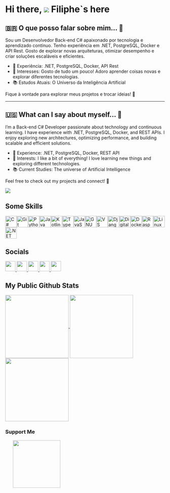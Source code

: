 Hi there, ![](https://user-images.githubusercontent.com/18350557/176309783-0785949b-9127-417c-8b55-ab5a4333674e.gif) Filiphe`s here
===============================================================================================================================

## 🇧🇷 O que posso falar sobre mim... 🤔
Sou um Desenvolvedor Back-end C# apaixonado por tecnologia e aprendizado contínuo. Tenho experiência em .NET, PostgreSQL, Docker e API Rest. Gosto de explorar novas arquiteturas, otimizar desempenho e criar soluções escaláveis e eficientes.

- 🔹 Experiência: .NET, PostgreSQL, Docker, API Rest
- 🎯 Interesses: Gosto de tudo um pouco! Adoro aprender coisas novas e explorar diferentes tecnologias.
- 📚 Estudos Atuais: O Universo da Inteligência Artificial

Fique à vontade para explorar meus projetos e trocar ideias! 🚀

----

## 🇺🇸 What can I say about myself... 🤔
I’m a Back-end C# Developer passionate about technology and continuous learning. I have experience with .NET, PostgreSQL, Docker, and REST APIs. I enjoy exploring new architectures, optimizing performance, and building scalable and efficient solutions.

- 🔹 Experience: .NET, PostgreSQL, Docker, REST API
- 🎯 Interests: I like a bit of everything! I love learning new things and exploring different technologies.
- 📚 Current Studies: The universe of Artificial Intelligence

Feel free to check out my projects and connect! 🚀

<a href="https://www.github.com/liphvf" target="_blank" rel="noreferrer"><img
src="https://img.shields.io/github/followers/liphvf?logo=github&style=for-the-badge&color=0891b2&labelColor=ffffff" /></a>



## Some Skills

<p align="left">
<a href="https://docs.microsoft.com/en-us/dotnet/csharp/" target="_blank" rel="noreferrer"><img src="https://raw.githubusercontent.com/danielcranney/readme-generator/main/public/icons/skills/csharp-colored.svg" width="36" height="36" alt="C#" /></a><a href="https://git-scm.com/" target="_blank" rel="noreferrer"><img src="https://raw.githubusercontent.com/danielcranney/readme-generator/main/public/icons/skills/git-colored.svg" width="36" height="36" alt="Git" /></a><a href="https://www.python.org/" target="_blank" rel="noreferrer"><img src="https://raw.githubusercontent.com/danielcranney/readme-generator/main/public/icons/skills/python-colored.svg" width="36" height="36" alt="Python" /></a><a href="https://www.oracle.com/java/" target="_blank" rel="noreferrer"><img src="https://raw.githubusercontent.com/danielcranney/readme-generator/main/public/icons/skills/java-colored.svg" width="36" height="36" alt="Java" /></a><a href="https://kotlinlang.org/" target="_blank" rel="noreferrer"><img src="https://raw.githubusercontent.com/danielcranney/readme-generator/main/public/icons/skills/kotlin-colored.svg" width="36" height="36" alt="Kotlin" /></a><a href="https://www.typescriptlang.org/" target="_blank" rel="noreferrer"><img src="https://raw.githubusercontent.com/danielcranney/readme-generator/main/public/icons/skills/typescript-colored.svg" width="36" height="36" alt="TypeScript" /></a><a href="https://developer.mozilla.org/en-US/docs/Web/JavaScript" target="_blank" rel="noreferrer"><img src="https://raw.githubusercontent.com/danielcranney/readme-generator/main/public/icons/skills/javascript-colored.svg" width="36" height="36" alt="JavaScript" /></a><a href="https://www.gnu.org/software/bash/" target="_blank" rel="noreferrer"><img src="https://raw.githubusercontent.com/danielcranney/readme-generator/main/public/icons/skills/gnubash.svg" width="36" height="36" alt="GNU Bash" /></a><a href="https://code.visualstudio.com/" target="_blank" rel="noreferrer"><img src="https://raw.githubusercontent.com/danielcranney/readme-generator/main/public/icons/skills/visualstudiocode.svg" width="36" height="36" alt="VS Code" /></a><a href="https://www.djangoproject.com/" target="_blank" rel="noreferrer"><img src="https://raw.githubusercontent.com/danielcranney/readme-generator/main/public/icons/skills/django-colored.svg" width="36" height="36" alt="Django" /></a><a href="https://www.digitalocean.com" target="_blank" rel="noreferrer"><img src="https://raw.githubusercontent.com/danielcranney/readme-generator/main/public/icons/skills/digitalocean-colored.svg" width="36" height="36" alt="Digital Ocean" /></a><a href="https://www.docker.com/" target="_blank" rel="noreferrer"><img src="https://raw.githubusercontent.com/danielcranney/readme-generator/main/public/icons/skills/docker-colored.svg" width="36" height="36" alt="Docker" /></a><a href="https://www.raspberrypi.org/" target="_blank" rel="noreferrer"><img src="https://raw.githubusercontent.com/danielcranney/readme-generator/main/public/icons/skills/raspberrypi-colored.svg" width="36" height="36" alt="Raspberry Pi" /></a><a href="https://www.linux.org" target="_blank" rel="noreferrer"><img src="https://raw.githubusercontent.com/danielcranney/readme-generator/main/public/icons/skills/linux-colored.svg" width="36" height="36" alt="Linux" /></a><a href="https://dotnet.microsoft.com/en-us/" target="_blank" rel="noreferrer"><img src="https://raw.githubusercontent.com/danielcranney/readme-generator/main/public/icons/skills/dot-net-colored.svg" width="36" height="36" alt=".NET" /></a>
</p>

## Socials

<p align="left"> <a href="https://www.dev.to/liphvf" target="_blank" rel="noreferrer"> <picture> <source media="(prefers-color-scheme: dark)" srcset="https://raw.githubusercontent.com/danielcranney/readme-generator/main/public/icons/socials/devdotto-dark.svg" /> <source media="(prefers-color-scheme: light)" srcset="https://raw.githubusercontent.com/danielcranney/readme-generator/main/public/icons/socials/devdotto.svg" /> <img src="https://raw.githubusercontent.com/danielcranney/readme-generator/main/public/icons/socials/devdotto.svg" width="32" height="32" /> </picture> </a> <a href="https://discord.com/users/liphvf" target="_blank" rel="noreferrer"> <picture> <source media="(prefers-color-scheme: dark)" srcset="https://raw.githubusercontent.com/danielcranney/readme-generator/main/public/icons/socials/discord-dark.svg" /> <source media="(prefers-color-scheme: light)" srcset="https://raw.githubusercontent.com/danielcranney/readme-generator/main/public/icons/socials/discord.svg" /> <img src="https://raw.githubusercontent.com/danielcranney/readme-generator/main/public/icons/socials/discord.svg" width="32" height="32" /> </picture> </a> <a href="https://www.github.com/liphvf" target="_blank" rel="noreferrer"> <picture> <source media="(prefers-color-scheme: dark)" srcset="https://raw.githubusercontent.com/danielcranney/readme-generator/main/public/icons/socials/github-dark.svg" /> <source media="(prefers-color-scheme: light)" srcset="https://raw.githubusercontent.com/danielcranney/readme-generator/main/public/icons/socials/github.svg" /> <img src="https://raw.githubusercontent.com/danielcranney/readme-generator/main/public/icons/socials/github.svg" width="32" height="32" /> </picture> </a> <a href="https://www.linkedin.com/in/liphvf" target="_blank" rel="noreferrer"> <picture> <source media="(prefers-color-scheme: dark)" srcset="https://raw.githubusercontent.com/danielcranney/readme-generator/main/public/icons/socials/linkedin-dark.svg" /> <source media="(prefers-color-scheme: light)" srcset="https://raw.githubusercontent.com/danielcranney/readme-generator/main/public/icons/socials/linkedin.svg" /> <img src="https://raw.githubusercontent.com/danielcranney/readme-generator/main/public/icons/socials/linkedin.svg" width="32" height="32" /> </picture> </a> <a href="https://www.stackoverflow.com/users/liphvf" target="_blank" rel="noreferrer"> <picture> <source media="(prefers-color-scheme: dark)" srcset="https://raw.githubusercontent.com/danielcranney/readme-generator/main/public/icons/socials/stackoverflow-dark.svg" /> <source media="(prefers-color-scheme: light)" srcset="https://raw.githubusercontent.com/danielcranney/readme-generator/main/public/icons/socials/stackoverflow.svg" /> <img src="https://raw.githubusercontent.com/danielcranney/readme-generator/main/public/icons/socials/stackoverflow.svg" width="32" height="32" /> </picture> </a></p>

## My Public Github Stats

<a href="https://github.com/liphvf">
  <img height=200 align="center" src="https://github-readme-stats.vercel.app/api?username=liphvf&show_icons=true&include_all_commits=false&rank_icon=github" />
</a>
<a href="https://github.com/liphvf">
  <img height=200 align="center" src="https://github-readme-stats.vercel.app/api/top-langs/?username=liphvf&layout=compact&langs_count=8&card_width=320" />
</a>
<a href="http://www.github.com/liphvf"><img height=200 align="center" src="https://github-readme-streak-stats.herokuapp.com/?user=liphvf&stroke=000000&background=ffffff&ring=0891b2&fire=0891b2&currStreakNum=000000&currStreakLabel=0891b2&sideNums=000000&sideLabels=000000&dates=000000" /></a>




### Support Me

<ul style="list-style-type: none; margin: 0;">
<!--     
<li style="display: inline-block; margin-right: 0.25rem;"><a href="https://www.buymeacoffee.com/liphvf"><img src="https://cdn.buymeacoffee.com/buttons/v2/default-yellow.png" width="150"/></a></li>
     -->
<li style="display: inline-block; margin-right: 0.25rem;"><a href="https://www.ko-fi.com/liphvf"><img src="https://storage.ko-fi.com/cdn/kofi2.png?v=3" width="150"/></a></li>

</ul>

